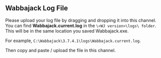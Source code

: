 ## Wabbajack Log File

Please upload your log file by dragging and dropping it into this channel.
You can find **Wabbajack.current.log** in the `\<WJ version>\logs\ folder`.
This will be in the same location you saved Wabbajack.exe.

For example, `C:\Wabbajack\3.7.4.1\logs\Wabbajack.current.log`.

Then copy and paste / upload the file in this channel.
